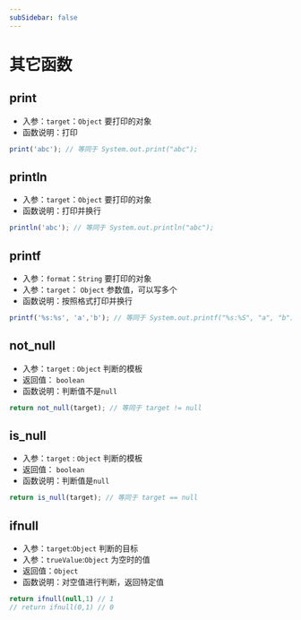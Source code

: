 ```yaml
---
subSidebar: false
---
```

# 其它函数

## print
- 入参：`target`：`Object` 要打印的对象
- 函数说明：打印
```js
print('abc'); // 等同于 System.out.print("abc");
```

## println
- 入参：`target`：`Object` 要打印的对象
- 函数说明：打印并换行
```js
println('abc'); // 等同于 System.out.println("abc");
```

## printf
- 入参：`format`：`String` 要打印的对象
- 入参：`target`： `Object` 参数值，可以写多个
- 函数说明：按照格式打印并换行
```js
printf('%s:%s', 'a','b'); // 等同于 System.out.printf("%s:%S", "a", "b");
```

## not_null
- 入参：`target` : `Object` 判断的模板
- 返回值： `boolean`
- 函数说明：判断值不是`null`
```js
return not_null(target); // 等同于 target != null
```

## is_null
- 入参：`target` : `Object` 判断的模板
- 返回值： `boolean`
- 函数说明：判断值是`null`
```js
return is_null(target); // 等同于 target == null
```

## ifnull
- 入参：`target`:`Object`  判断的目标
- 入参：`trueValue`:`Object`   为空时的值
- 返回值：`Object`
- 函数说明：对空值进行判断，返回特定值
```js
return ifnull(null,1) // 1
// return ifnull(0,1) // 0
```
